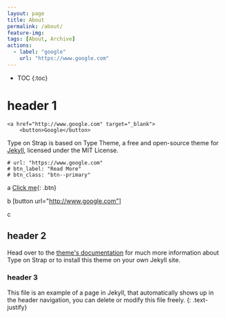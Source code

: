 ```yaml
---
layout: page
title: About
permalink: /about/
feature-img: 
tags: [About, Archive]
actions:
  - label: "google"
    url: "https://www.google.com"
---
```

* TOC
{:toc}

# header 1

	<a href="http://www.google.com" target="_blank">
		<button>Google</button>

Type on Strap is based on Type Theme, a free and open-source theme for [Jekyll](http://jekyllrb.com/), licensed under the MIT License.

    # url: "https://www.google.com"
    # btn_label: "Read More"
    # btn_class: "btn--primary"
    
a
[Click me](http://www.google.com){: .btn}

b
[button url="http://www.google.com"]

c



## header 2
Head over to the [theme's documentation](https://github.io/sylhare/Type-on-Strap) for much more information about Type on Strap or to install this theme on your own Jekyll site.
### header 3
This file is an example of a page in Jekyll, that automatically shows up in the header navigation, you can delete or modify this file freely.
{: .text-justify}
 
